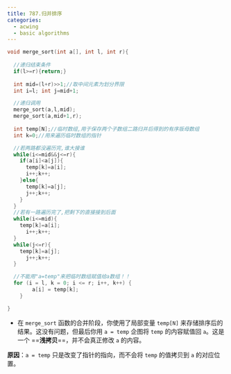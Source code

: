 ```yaml
---
title: 787.归并排序
categories: 
  - acwing
  - basic algorithms
---
```

```cpp
void merge_sort(int a[], int l, int r){
  
  //递归结束条件
  if(l>=r){return;}
  
  int mid=(l+r)>>1;//取中间元素为划分界限
  int i=l; int j=mid+1; 

  //递归调用
  merge_sort(a,l,mid);
  merge_sort(a,mid+1,r);
  
  int temp[N];//临时数组,用于保存两个子数组二路归并后得到的有序版母数组
  int k=0;//用来遍历临时数组的指针

  //若两路都没遍历完,谁大接谁
  while(i<=mid&&j<=r){
    if(a[i]<a[j]){
      temp[k]=a[i];
      i++;k++;
    }else{
      temp[k]=a[j];
      j++;k++;
    }
  }
  //若有一路遍历完了,把剩下的直接接到后面
  while(i<=mid){
    temp[k]=a[i];
      i++;k++;
  }
  while(j<=r){
    temp[k]=a[j];
      j++;k++;
  }

  //不能用"a=temp"来把临时数组赋值给a数组！！
  for (i = l, k = 0; i <= r; i++, k++) {
        a[i] = temp[k];
    }

}
```

- 在 `merge_sort` 函数的合并阶段，你使用了局部变量 `temp[N]` 来存储排序后的结果。这没有问题，但最后你用 `a = temp` 企图将 `temp` 的内容赋值回 `a`。这是一个 ==**浅拷贝**==，并不会真正修改 `a` 的内容。

**原因**：`a = temp` 只是改变了指针的指向，而不会将 `temp` 的值拷贝到 `a` 的对应位置。
